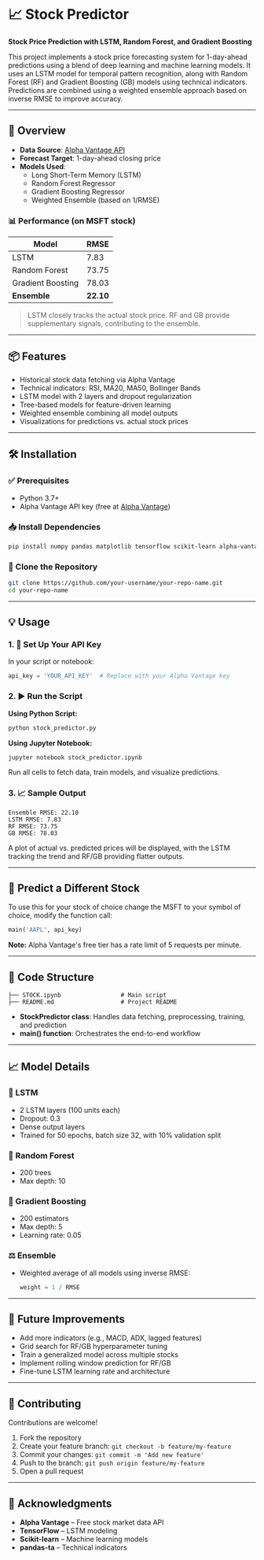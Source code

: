 # 📈 Stock Predictor

**Stock Price Prediction with LSTM, Random Forest, and Gradient Boosting**

This project implements a stock price forecasting system for 1-day-ahead predictions using a blend of deep learning and machine learning models. It uses an LSTM model for temporal pattern recognition, along with Random Forest (RF) and Gradient Boosting (GB) models using technical indicators. Predictions are combined using a weighted ensemble approach based on inverse RMSE to improve accuracy.

---

## 🚀 Overview

- **Data Source**: [Alpha Vantage API](https://www.alphavantage.co/support/#api-key)
- **Forecast Target**: 1-day-ahead closing price
- **Models Used**:
  - Long Short-Term Memory (LSTM)
  - Random Forest Regressor
  - Gradient Boosting Regressor
  - Weighted Ensemble (based on 1/RMSE)

### 📊 Performance (on MSFT stock)

| Model         | RMSE   |
|---------------|--------|
| LSTM          | 7.83   |
| Random Forest | 73.75  |
| Gradient Boosting | 78.03 |
| **Ensemble**     | **22.10** |

> LSTM closely tracks the actual stock price. RF and GB provide supplementary signals, contributing to the ensemble.

---

## 📦 Features

- Historical stock data fetching via Alpha Vantage
- Technical indicators: RSI, MA20, MA50, Bollinger Bands
- LSTM model with 2 layers and dropout regularization
- Tree-based models for feature-driven learning
- Weighted ensemble combining all model outputs
- Visualizations for predictions vs. actual stock prices

---

## 🛠 Installation

### ✅ Prerequisites

- Python 3.7+
- Alpha Vantage API key (free at [Alpha Vantage](https://www.alphavantage.co/support/#api-key))

### 📥 Install Dependencies

```bash
pip install numpy pandas matplotlib tensorflow scikit-learn alpha-vantage pandas-ta
```

### 📂 Clone the Repository

```bash
git clone https://github.com/your-username/your-repo-name.git
cd your-repo-name
```

---

## 💡 Usage

### 1. 🔐 Set Up Your API Key

In your script or notebook:

```python
api_key = 'YOUR_API_KEY'  # Replace with your Alpha Vantage key
```

### 2. ▶️ Run the Script

**Using Python Script:**

```bash
python stock_predictor.py
```

**Using Jupyter Notebook:**

```bash
jupyter notebook stock_predictor.ipynb
```

Run all cells to fetch data, train models, and visualize predictions.

### 3. 📈 Sample Output

```
Ensemble RMSE: 22.10
LSTM RMSE: 7.83
RF RMSE: 73.75
GB RMSE: 78.03
```

A plot of actual vs. predicted prices will be displayed, with the LSTM tracking the trend and RF/GB providing flatter outputs.

---

## 🔁 Predict a Different Stock

To use this for your stock of choice change the MSFT to your symbol of choice, modify the function call:

```python
main('AAPL', api_key)
```

**Note:** Alpha Vantage's free tier has a rate limit of 5 requests per minute.

---

## 📂 Code Structure

```
├── STOCK.ipynb                 # Main script
├── README.md                   # Project README
```

- **StockPredictor class**: Handles data fetching, preprocessing, training, and prediction
- **main() function**: Orchestrates the end-to-end workflow

---

## 📈 Model Details

### 🧠 LSTM

- 2 LSTM layers (100 units each)
- Dropout: 0.3
- Dense output layers
- Trained for 50 epochs, batch size 32, with 10% validation split

### 🌲 Random Forest

- 200 trees
- Max depth: 10

### 🔁 Gradient Boosting

- 200 estimators
- Max depth: 5
- Learning rate: 0.05

### ⚖️ Ensemble

- Weighted average of all models using inverse RMSE:
  
  ```python
  weight = 1 / RMSE
  ```

---

## 🔧 Future Improvements

- Add more indicators (e.g., MACD, ADX, lagged features)
- Grid search for RF/GB hyperparameter tuning
- Train a generalized model across multiple stocks
- Implement rolling window prediction for RF/GB
- Fine-tune LSTM learning rate and architecture

---

## 🤝 Contributing

Contributions are welcome!

1. Fork the repository
2. Create your feature branch: `git checkout -b feature/my-feature`
3. Commit your changes: `git commit -m 'Add new feature'`
4. Push to the branch: `git push origin feature/my-feature`
5. Open a pull request


---

## 🙏 Acknowledgments

- **Alpha Vantage** – Free stock market data API
- **TensorFlow** – LSTM modeling
- **Scikit-learn** – Machine learning models
- **pandas-ta** – Technical indicators
